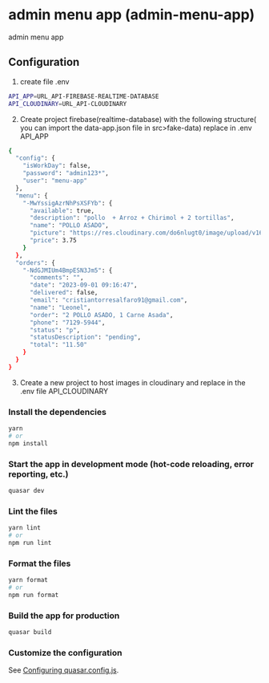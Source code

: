 # admin menu app (admin-menu-app)

admin menu app

## Configuration
1. create file .env
 ```bash
API_APP=URL_API-FIREBASE-REALTIME-DATABASE
API_CLOUDINARY=URL_API-CLOUDINARY
```
2. Create project firebase(realtime-database) with the following structure(
you can import the data-app.json file in src>fake-data) replace in .env API_APP
```bash
{
  "config": {
    "isWorkDay": false,
    "password": "admin123*",
    "user": "menu-app"
  },
  "menu": {
    "-MwYssigAzrNhPsXSFYb": {
      "available": true,
      "description": "pollo  + Arroz + Chirimol + 2 tortillas",
      "name": "POLLO ASADO",
      "picture": "https://res.cloudinary.com/do6nlugt0/image/upload/v1645574624/hvm8olm2thdbd0rr2u4a.jpg",
      "price": 3.75
    }
  },
  "orders": {
    "-NdGJMIUm4BmpESN3Jm5": {
      "comments": "",
      "date": "2023-09-01 09:16:47",
      "delivered": false,
      "email": "cristiantorresalfaro91@gmail.com",
      "name": "Leonel",
      "order": "2 POLLO ASADO, 1 Carne Asada",
      "phone": "7129-5944",
      "status": "p",
      "statusDescription": "pending",
      "total": "11.50"
    }
  }
}
```
3. Create a new project to host images in cloudinary and replace in the .env file API_CLOUDINARY

### Install the dependencies
```bash
yarn
# or
npm install
```

### Start the app in development mode (hot-code reloading, error reporting, etc.)
```bash
quasar dev
```


### Lint the files
```bash
yarn lint
# or
npm run lint
```


### Format the files
```bash
yarn format
# or
npm run format
```



### Build the app for production
```bash
quasar build
```

### Customize the configuration
See [Configuring quasar.config.js](https://v2.quasar.dev/quasar-cli-vite/quasar-config-js).
